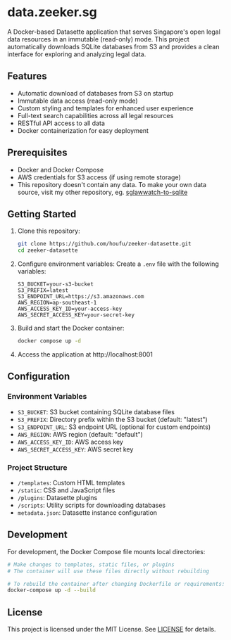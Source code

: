 # data.zeeker.sg

A Docker-based Datasette application that serves Singapore's open legal data resources in an immutable (read-only) mode. This project automatically downloads SQLite databases from S3 and provides a clean interface for exploring and analyzing legal data.

## Features

- Automatic download of databases from S3 on startup
- Immutable data access (read-only mode)
- Custom styling and templates for enhanced user experience
- Full-text search capabilities across all legal resources
- RESTful API access to all data
- Docker containerization for easy deployment

## Prerequisites

- Docker and Docker Compose
- AWS credentials for S3 access (if using remote storage)
- This repository doesn't contain any data. To make your own data source, visit my other
repository, eg. [sglawwatch-to-sqlite](https://github.com/houfu/sglawwatch-to-sqlite)

## Getting Started

1. Clone this repository:
   ```bash
   git clone https://github.com/houfu/zeeker-datasette.git
   cd zeeker-datasette
   ```

2. Configure environment variables:
   Create a `.env` file with the following variables:
   ```
   S3_BUCKET=your-s3-bucket
   S3_PREFIX=latest
   S3_ENDPOINT_URL=https://s3.amazonaws.com
   AWS_REGION=ap-southeast-1
   AWS_ACCESS_KEY_ID=your-access-key
   AWS_SECRET_ACCESS_KEY=your-secret-key
   ```

3. Build and start the Docker container:
   ```bash
   docker compose up -d
   ```

4. Access the application at http://localhost:8001

## Configuration

### Environment Variables

- `S3_BUCKET`: S3 bucket containing SQLite database files
- `S3_PREFIX`: Directory prefix within the S3 bucket (default: "latest")
- `S3_ENDPOINT_URL`: S3 endpoint URL (optional for custom endpoints)
- `AWS_REGION`: AWS region (default: "default")
- `AWS_ACCESS_KEY_ID`: AWS access key
- `AWS_SECRET_ACCESS_KEY`: AWS secret key

### Project Structure

- `/templates`: Custom HTML templates
- `/static`: CSS and JavaScript files
- `/plugins`: Datasette plugins
- `/scripts`: Utility scripts for downloading databases
- `metadata.json`: Datasette instance configuration

## Development

For development, the Docker Compose file mounts local directories:

```bash
# Make changes to templates, static files, or plugins
# The container will use these files directly without rebuilding

# To rebuild the container after changing Dockerfile or requirements:
docker-compose up -d --build
```

## License

This project is licensed under the MIT License. See [LICENSE](LICENSE) for details.
